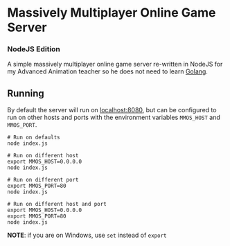 # Massively Multiplayer Online Game Server
### NodeJS Edition
A simple massively multiplayer online game server re-written in NodeJS for my Advanced Animation teacher so he does not need to learn [Golang](https://golang.org).

## Running
By default the server will run on [localhost:8080](http://localhost:8080), but can be configured to run on other hosts and ports with the environment variables `MMOS_HOST` and `MMOS_PORT`.
```
# Run on defaults
node index.js

# Run on different host
export MMOS_HOST=0.0.0.0
node index.js

# Run on different port
export MMOS_PORT=80
node index.js

# Run on different host and port
export MMOS_HOST=0.0.0.0
export MMOS_PORT=80
node index.js
```
**NOTE**: if you are on Windows, use `set` instead of `export`
